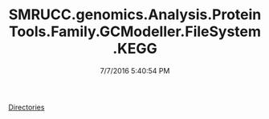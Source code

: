 ﻿---
title: SMRUCC.genomics.Analysis.ProteinTools.Family.GCModeller.FileSystem.KEGG
date: 7/7/2016 5:40:54 PM
---

[Directories](T-SMRUCC.genomics.Analysis.ProteinTools.Family.GCModeller.FileSystem.KEGG.Directories.html)
